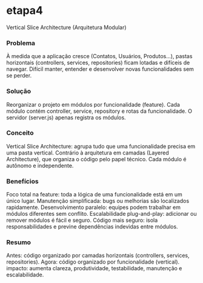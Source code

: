 # etapa4
Vertical Slice Architecture (Arquitetura Modular)
### Problema
À medida que a aplicação cresce (Contatos, Usuários, Produtos…), pastas horizontais (controllers, services, repositories) ficam lotadas e difíceis de navegar.
Difícil manter, entender e desenvolver novas funcionalidades sem se perder.

### Solução

Reorganizar o projeto em módulos por funcionalidade (feature).
Cada módulo contém controller, service, repository e rotas da funcionalidade.
O servidor (server.js) apenas registra os módulos.

### Conceito

Vertical Slice Architecture: agrupa tudo que uma funcionalidade precisa em uma pasta vertical.
Contrário à arquitetura em camadas (Layered Architecture), que organiza o código pelo papel técnico.
Cada módulo é autônomo e independente.

### Benefícios
Foco total na feature: toda a lógica de uma funcionalidade está em um único lugar.
Manutenção simplificada: bugs ou melhorias são localizados rapidamente.
Desenvolvimento paralelo: equipes podem trabalhar em módulos diferentes sem conflito.
Escalabilidade plug-and-play: adicionar ou remover módulos é fácil e seguro.
Código mais seguro: isola responsabilidades e previne dependências indevidas entre módulos.

### Resumo
Antes: código organizado por camadas horizontais (controllers, services, repositories).
Agora: código organizado por funcionalidade (vertical).
impacto: aumenta clareza, produtividade, testabilidade, manutenção e escalabilidade.